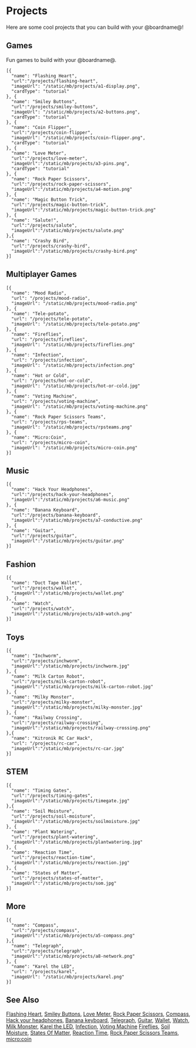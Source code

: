 # Projects

Here are some cool projects that you can build with your @boardname@!

## Games

Fun games to build with your @boardname@.

```codecard
[{
  "name": "Flashing Heart",
  "url":"/projects/flashing-heart",
  "imageUrl": "/static/mb/projects/a1-display.png",
  "cardType": "tutorial"
}, {
  "name": "Smiley Buttons",
  "url":"/projects/smiley-buttons",
  "imageUrl": "/static/mb/projects/a2-buttons.png",
  "cardType": "tutorial"
}, {
  "name": "Coin Flipper",
  "url":"/projects/coin-flipper",
  "imageUrl": "/static/mb/projects/coin-flipper.png",
  "cardType": "tutorial"
}, {
  "name": "Love Meter",
  "url":"/projects/love-meter",
  "imageUrl":"/static/mb/projects/a3-pins.png",
  "cardType": "tutorial"
}, {
  "name": "Rock Paper Scissors",
  "url":"/projects/rock-paper-scissors",
  "imageUrl":"/static/mb/projects/a4-motion.png"
}, {
  "name": "Magic Button Trick",
  "url":"/projects/magic-button-trick",
  "imageUrl":"/static/mb/projects/magic-button-trick.png"
}, {
  "name": "Salute!",
  "url":"/projects/salute",
  "imageUrl":"/static/mb/projects/salute.png"
},{
  "name": "Crashy Bird",
  "url":"/projects/crashy-bird",
  "imageUrl":"/static/mb/projects/crashy-bird.png"
}]
```

## Multiplayer Games

```codecard
[{
  "name": "Mood Radio",
  "url": "/projects/mood-radio",
  "imageUrl": "/static/mb/projects/mood-radio.png"
}, {
  "name": "Tele-potato",
  "url": "/projects/tele-potato",
  "imageUrl": "/static/mb/projects/tele-potato.png"
}, {
  "name": "Fireflies",
  "url": "/projects/fireflies",
  "imageUrl": "/static/mb/projects/fireflies.png"
}, {
  "name": "Infection",
  "url": "/projects/infection",
  "imageUrl": "/static/mb/projects/infection.png"
}, {
  "name": "Hot or Cold",
  "url": "/projects/hot-or-cold",
  "imageUrl": "/static/mb/projects/hot-or-cold.jpg"
}, {
  "name": "Voting Machine",
  "url": "/projects/voting-machine",
  "imageUrl": "/static/mb/projects/voting-machine.png"
}, {
  "name": "Rock Paper Scissors Teams",
  "url": "/projects/rps-teams",
  "imageUrl": "/static/mb/projects/rpsteams.png"
}, {
  "name": "Micro:Coin",
  "url": "/projects/micro-coin",
  "imageUrl": "/static/mb/projects/micro-coin.png"
}]
```

## Music

```codecard
[{
  "name": "Hack Your Headphones",
  "url":"/projects/hack-your-headphones",
  "imageUrl":"/static/mb/projects/a6-music.png"
}, {
  "name": "Banana Keyboard",
  "url":"/projects/banana-keyboard",
  "imageUrl":"/static/mb/projects/a7-conductive.png"
}, {
  "name": "Guitar",
  "url":"/projects/guitar",
  "imageUrl":"/static/mb/projects/guitar.png"
}]
```

## Fashion

```codecard
[{
  "name": "Duct Tape Wallet",
  "url":"/projects/wallet",
  "imageUrl":"/static/mb/projects/wallet.png"
}, {
  "name": "Watch",
  "url":"/projects/watch",
  "imageUrl":"/static/mb/projects/a10-watch.png"
}]
```

## Toys

```codecard
[{
  "name": "Inchworm",
  "url":"/projects/inchworm",
  "imageUrl":"/static/mb/projects/inchworm.jpg"
}, {
  "name": "Milk Carton Robot",
  "url":"/projects/milk-carton-robot",
  "imageUrl":"/static/mb/projects/milk-carton-robot.jpg"
}, {
  "name": "Milky Monster",
  "url":"/projects/milky-monster",
  "imageUrl":"/static/mb/projects/milky-monster.jpg"
}, {
  "name": "Railway Crossing",
  "url":"/projects/railway-crossing",
  "imageUrl":"/static/mb/projects/railway-crossing.png"
},{
  "name": "Kitronik RC Car Hack",
  "url": "/projects/rc-car",
  "imageUrl":"/static/mb/projects/rc-car.jpg"
}]
```

## STEM

```codecard
[{
  "name": "Timing Gates",
  "url":"/projects/timing-gates",
  "imageUrl":"/static/mb/projects/timegate.jpg"
},{
  "name": "Soil Moisture",
  "url":"/projects/soil-moisture",
  "imageUrl":"/static/mb/projects/soilmoisture.jpg"
}, {
  "name": "Plant Watering",
  "url":"/projects/plant-watering",
  "imageUrl":"/static/mb/projects/plantwatering.jpg"
}, {
  "name": "Reaction Time",
  "url":"/projects/reaction-time",
  "imageUrl":"/static/mb/projects/reaction.jpg"
}, {
  "name": "States of Matter",
  "url":"/projects/states-of-matter",
  "imageUrl":"/static/mb/projects/som.jpg"
}]
```

## More

```codecard
[{
  "name": "Compass",
  "url":"/projects/compass",
  "imageUrl":"/static/mb/projects/a5-compass.png"
},{
  "name": "Telegraph",
  "url":"/projects/telegraph",
  "imageUrl":"/static/mb/projects/a8-network.png"
}, {
  "name": "Karel the LED",
  "url": "/projects/karel",
  "imageUrl": "/static/mb/projects/karel.png"
}]
```

## See Also

[Flashing Heart](/projects/flashing-heart), [Smiley Buttons](/projects/smiley-buttons), [Love Meter](/projects/love-meter), [Rock Paper Scissors](/projects/rock-paper-scissors), [Compass](/projects/compass), [Hack your headphones](/projects/hack-your-headphones), [Banana keyboard](/projects/banana-keyboard), [Telegraph](/projects/telegraph), [Guitar](/projects/guitar), [Wallet](/projects/wallet), [Watch](/projects/watch), [Milk Monster](/projects/milky-monster), [Karel the LED](/projects/karel), [Infection](/projects/infection), [Voting Machine](/projects/voting-machine) [Fireflies](/projects/fireflies), [Soil Moisture](/projects/soil-moisture), [States Of Matter](/projects/states-of-matter), [Reaction Time](/projects/reaction-time), [Rock Paper Scissors Teams](/projects/rps-teams), [micro:coin](/projects/micro-coin)
